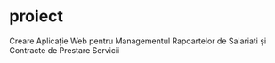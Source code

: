# proiect
Creare Aplicație Web pentru Managementul Rapoartelor de Salariati și Contracte de Prestare Servicii
